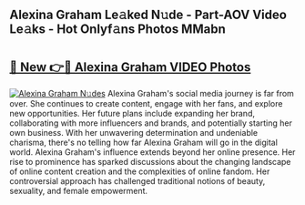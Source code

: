 ## Alexina Graham Le𝚊ked N𝚞de - Part-AOV Video Le𝚊ks - Hot Onlyf𝚊ns Photos MMabn

# <h2><a href="http://ab98252.deff.icu/?id=Alexina+Graham">🔗 New 👉🔴 Alexina Graham VIDEO Photos</a></h2>

[![Alexina Graham N𝚞des](https://i.imgur.com/rIISA9y.gif)](http://ab98252.deff.icu/?id=Alexina+Graham)
Alexina Graham's social media journey is far from over. She continues to create content, engage with her fans, and explore new opportunities. Her future plans include expanding her brand, collaborating with more influencers and brands, and potentially starting her own business. With her unwavering determination and undeniable charisma, there's no telling how far Alexina Graham will go in the digital world. Alexina Graham's influence extends beyond her online presence. Her rise to prominence has sparked discussions about the changing landscape of online content creation and the complexities of online fandom. Her controversial approach has challenged traditional notions of beauty, sexuality, and female empowerment.

